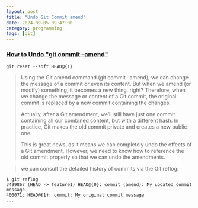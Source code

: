 ```yaml
---
layout: post
title: "Undo Git Commit amend"
date: 2024-09-05 09:47:00
category: programming
tags: [git]
---
```


### [How to Undo "git commit –amend"](https://www.baeldung.com/ops/git-commit-ammend-undo#:~:text=In%20short%2C%20we%20can%20undo,hard%20HEAD%40%7B1%7D%20command.)

```shell
git reset --soft HEAD@{1}
```

> Using the Git amend command (git commit –amend), we can change the message of a commit or even its content. But when we amend (or modify) something, it becomes a new thing, right? Therefore, when we change the message or content of a Git commit, the original commit is replaced by a new commit containing the changes.
> 
> Actually, after a Git amendment, we’ll still have just one commit containing all our combined content, but with a different hash. In practice, Git makes the old commit private and creates a new public one.
> 
> This is great news, as it means we can completely undo the effects of a Git amendment. However, we need to know how to reference the old commit properly so that we can undo the amendments.



> we can consult the detailed history of commits via the Git reflog:
```shell
$ git reflog
3499867 (HEAD -> feature1) HEAD@{0}: commit (amend): My updated commit message
400071c HEAD@{1}: commit: My original commit message
...
```


[jekyll]: http://jekyllrb.com
[jekyll-gh]: https://github.com/jekyll/jekyll
[jekyll-help]: https://github.com/jekyll/jekyll-help

